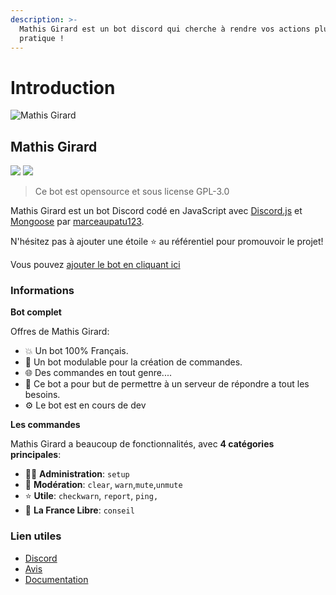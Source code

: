 ```yaml
---
description: >-
  Mathis Girard est un bot discord qui cherche à rendre vos actions plus
  pratique !
---
```


# Introduction

![Mathis Girard](https://i.gyazo.com/525e603ab72bd2cb593215610b6cf612.png)

## Mathis Girard

[![](https://img.shields.io/discord/606939452425633802.svg?logo=discord&colorB=7289DA)](https://discord.gg/vF2H5TzF6g) [![](https://img.shields.io/badge/discord.js-v12.5.1-blue.svg?logo=npm)](https://discord.js.org/)

> Ce bot est opensource et sous license GPL-3.0

Mathis Girard est un bot Discord codé en JavaScript avec [Discord.js](https://discord.js.org) et [Mongoose](https://mongoosejs.com/) par [marceaupatu123](https://github.com/marceaupatu123).

N'hésitez pas à ajouter une étoile ⭐ au référentiel pour promouvoir le projet!

Vous pouvez [ajouter le bot en cliquant ici](https://discord.com/oauth2/authorize?client_id=598180445422747651&permissions=8&scope=bot)

### Informations

**Bot complet**

Offres de Mathis Girard:

* 💥 Un bot 100% Français.
* 💯 Un bot modulable pour la création de commandes.
* 🌐 Des commandes en tout genre....
* 🤩 Ce bot a pour but de permettre à un serveur de répondre a tout les besoins.
* ⚙️ Le bot est en cours de dev

**Les commandes**

Mathis Girard a beaucoup de fonctionnalités, avec **4 catégories principales**:

* 👩‍💼 **Administration**: `setup`
* 🚓 **Modération**: `clear`, `warn`,`mute`,`unmute`
* ⭐ **Utile**: `checkwarn`, `report`, `ping,` 
* 👑 **La France Libre**: `conseil`

### Lien utiles

* [Discord](https://discord.gg/ENqT6hDwYD)
* [Avis](https://top.gg/bot/598180445422747651)
* [Documentation](https://marceaupatu123.gitbook.io/mathis-girard)

